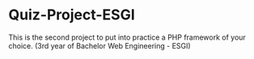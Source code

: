 # Quiz-Project-ESGI
This is the second project to put into practice a PHP framework of your choice. (3rd year of Bachelor Web Engineering - ESGI)
